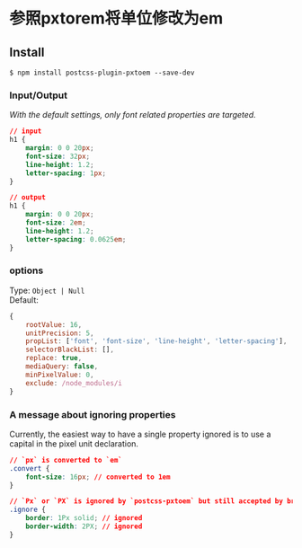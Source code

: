# 参照pxtorem将单位修改为em

## Install

```shell
$ npm install postcss-plugin-pxtoem --save-dev
```

### Input/Output

*With the default settings, only font related properties are targeted.*

```css
// input
h1 {
    margin: 0 0 20px;
    font-size: 32px;
    line-height: 1.2;
    letter-spacing: 1px;
}

// output
h1 {
    margin: 0 0 20px;
    font-size: 2em;
    line-height: 1.2;
    letter-spacing: 0.0625em;
}
```

### options

Type: `Object | Null`  
Default:
```js
{
    rootValue: 16,
    unitPrecision: 5,
    propList: ['font', 'font-size', 'line-height', 'letter-spacing'],
    selectorBlackList: [],
    replace: true,
    mediaQuery: false,
    minPixelValue: 0,
    exclude: /node_modules/i
}
```

### A message about ignoring properties
Currently, the easiest way to have a single property ignored is to use a capital in the pixel unit declaration.

```css
// `px` is converted to `em`
.convert {
    font-size: 16px; // converted to 1em
}

// `Px` or `PX` is ignored by `postcss-pxtoem` but still accepted by browsers
.ignore {
    border: 1Px solid; // ignored
    border-width: 2PX; // ignored
}
```
